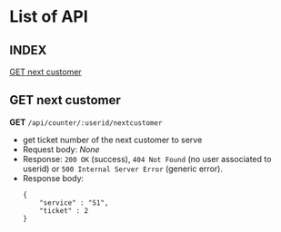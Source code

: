 # List of API

## INDEX

[GET next customer](#get-next-customer)

## GET next customer

**GET** `/api/counter/:userid/nextcustomer`
  - get ticket number of the next customer to serve
  - Request body: _None_
  - Response: `200 OK` (success), `404 Not Found` (no user associated to userid) or `500 Internal Server Error` (generic error).
  - Response body: 
    ```
    {
        "service" : "S1",
        "ticket" : 2
    }
    ```

